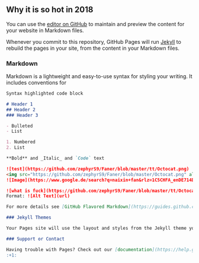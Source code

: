 ## Why it is so hot in 2018

You can use the [editor on GitHub](https://github.com/zephyrS9/faner/edit/master/README.md) to maintain and preview the content for your website in Markdown files.

Whenever you commit to this repository, GitHub Pages will run [Jekyll](https://jekyllrb.com/) to rebuild the pages in your site, from the content in your Markdown files.

### Markdown

Markdown is a lightweight and easy-to-use syntax for styling your writing. It includes conventions for

```markdown
Syntax highlighted code block

# Header 1
## Header 2
### Header 3

- Bulleted
- List

1. Numbered
2. List

**Bold** and _Italic_ and `Code` text

![test](https://github.com/zephyrS9/Faner/blob/master/tt/Octocat.png)
<img src="https://github.com/zephyrS9/Faner/blob/master/Octocat.png" alt="hi" class="inline"/>
![Image](https://www.google.de/search?q=naixin+fan&rlz=1C5CHFA_enDE714DE714&source=lnms&tbm=isch&sa=X&ved=0ahUKEwj4-prvl-DcAhXRKlAKHR-HBcIQ_AUICygC&biw=2560&bih=1321#imgrc=Pz5P6Z6VtJlb2M:)

![what is fuck](https://github.com/zephyrS9/Faner/blob/master/tt/Octocat.png)
Format: ![Alt Text](url)

For more details see [GitHub Flavored Markdown](https://guides.github.com/features/mastering-markdown/).

### Jekyll Themes

Your Pages site will use the layout and styles from the Jekyll theme you have selected in your [repository settings](https://github.com/zephyrS9/faner/settings). The name of this theme is saved in the Jekyll `_config.yml` configuration file.

### Support or Contact

Having trouble with Pages? Check out our [documentation](https://help.github.com/categories/github-pages-basics/) or [contact support](https://github.com/contact) and we’ll help you sort it out.
:+1:
